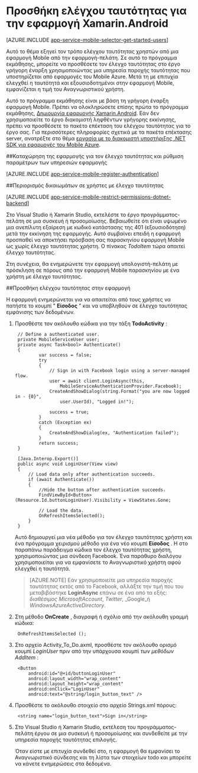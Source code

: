 <properties
    pageTitle="Γρήγορα αποτελέσματα με τον έλεγχο ταυτότητας για εφαρμογές του Mobile στο Xamarin Android"
    description="Μάθετε πώς μπορείτε να χρησιμοποιήσετε εφαρμογές του Mobile για τον έλεγχο ταυτότητας τους χρήστες της εφαρμογής Xamarin Android στις διάφορες υπηρεσίες παροχής ταυτότητας, συμπεριλαμβανομένων των AAD, Google, Facebook, Twitter και της Microsoft."
    services="app-service\mobile"
    documentationCenter="xamarin"
    authors="adrianhall"
    manager="dwrede"
    editor=""/>

<tags
    ms.service="app-service-mobile"
    ms.workload="mobile"
    ms.tgt_pltfrm="mobile-xamarin-android"
    ms.devlang="dotnet"
    ms.topic="article"
    ms.date="10/01/2016"
    ms.author="adrianha"/>

# <a name="add-authentication-to-your-xamarinandroid-app"></a>Προσθήκη ελέγχου ταυτότητας για την εφαρμογή Xamarin.Android

[AZURE.INCLUDE [app-service-mobile-selector-get-started-users](../../includes/app-service-mobile-selector-get-started-users.md)]

Αυτό το θέμα εξηγεί τον τρόπο ελέγχου ταυτότητας χρηστών από μια εφαρμογή Mobile από την εφαρμογή-πελάτη. Σε αυτό το πρόγραμμα εκμάθησης, μπορείτε να προσθέσετε τον έλεγχο ταυτότητας στο έργο γρήγορη έναρξη χρησιμοποιώντας μια υπηρεσία παροχής ταυτότητας που υποστηρίζεται από εφαρμογές του Mobile Azure. Μετά τη με επιτυχία ελεγχθεί η ταυτότητά και εξουσιοδοτημένοι στην εφαρμογή Mobile, εμφανίζεται η τιμή του Αναγνωριστικού χρήστη.

Αυτό το πρόγραμμα εκμάθησης είναι με βάση τη γρήγορη έναρξη εφαρμογή Mobile. Πρέπει να ολοκληρώσετε επίσης πρώτα το πρόγραμμα εκμάθησης, [Δημιουργία εφαρμογής Xamarin.Android]. Εάν δεν χρησιμοποιείτε το έργο διακομιστή ληφθέντων γρήγορης εκκίνησης, πρέπει να προσθέσετε το πακέτο επέκταση του ελέγχου ταυτότητας για το έργο σας. Για περισσότερες πληροφορίες σχετικά με τα πακέτα επέκτασης server, ανατρέξτε στο θέμα [εργασία με το διακομιστή υποστήριξης .NET SDK για εφαρμογές του Mobile Azure](app-service-mobile-dotnet-backend-how-to-use-server-sdk.md).

##<a name="register"></a>Καταχώρηση της εφαρμογής για τον έλεγχο ταυτότητας και ρύθμιση παραμέτρων των υπηρεσιών εφαρμογής

[AZURE.INCLUDE [app-service-mobile-register-authentication](../../includes/app-service-mobile-register-authentication.md)]

##<a name="permissions"></a>Περιορισμός δικαιωμάτων σε χρήστες με έλεγχο ταυτότητας

[AZURE.INCLUDE [app-service-mobile-restrict-permissions-dotnet-backend](../../includes/app-service-mobile-restrict-permissions-dotnet-backend.md)]

Στο Visual Studio ή Xamarin Studio, εκτελέστε το έργο προγράμματος-πελάτη σε μια συσκευή ή προσομοίωσης. Βεβαιωθείτε ότι είναι υψωμένο μια ανεπίλυτη εξαίρεση με κωδικό κατάστασης της 401 (εξουσιοδότηση) μετά την εκκίνηση της εφαρμογής. Αυτό συμβαίνει επειδή η εφαρμογή προσπαθεί να αποκτήσει πρόσβαση σας παρασκηνίου εφαρμογή Mobile ως χωρίς έλεγχο ταυτότητας χρήστη. Ο πίνακας *TodoItem* τώρα απαιτεί έλεγχο ταυτότητας.

Στη συνέχεια, θα ενημερώνετε την εφαρμογή υπολογιστή-πελάτη με πρόσκληση σε πόρους από την εφαρμογή Mobile παρασκηνίου με ένα χρήστη με έλεγχο ταυτότητας.

##<a name="add-authentication"></a>Προσθήκη ελέγχου ταυτότητας στην εφαρμογή

Η εφαρμογή ενημερώνεται για να απαιτείται από τους χρήστες να πατήστε το κουμπί " **Είσοδος** " και να υποβληθούν σε έλεγχο ταυτότητας εμφάνισης των δεδομένων.

1. Προσθέστε τον ακόλουθο κώδικα για την τάξη **TodoActivity** :

        // Define a authenticated user.
        private MobileServiceUser user;
        private async Task<bool> Authenticate()
        {
                var success = false;
                try
                {
                    // Sign in with Facebook login using a server-managed flow.
                    user = await client.LoginAsync(this,
                        MobileServiceAuthenticationProvider.Facebook);
                    CreateAndShowDialog(string.Format("you are now logged in - {0}",
                        user.UserId), "Logged in!");

                    success = true;
                }
                catch (Exception ex)
                {
                    CreateAndShowDialog(ex, "Authentication failed");
                }
                return success;
        }

        [Java.Interop.Export()]
        public async void LoginUser(View view)
        {
            // Load data only after authentication succeeds.
            if (await Authenticate())
            {
                //Hide the button after authentication succeeds.
                FindViewById<Button>(Resource.Id.buttonLoginUser).Visibility = ViewStates.Gone;

                // Load the data.
                OnRefreshItemsSelected();
            }
        }

    Αυτό δημιουργεί μια νέα μέθοδο για τον έλεγχο ταυτότητας χρήστη και ένα πρόγραμμα χειρισμού μέθοδο για ένα νέο κουμπί **Είσοδος** . Η στο παραπάνω παράδειγμα κώδικα τον έλεγχο ταυτότητας χρήστη, χρησιμοποιώντας μια σύνδεση Facebook. Ένα παράθυρο διαλόγου χρησιμοποιείται για να εμφανίσετε το Αναγνωριστικό χρήστη αφού ελεγχθεί η ταυτότητά.

    > [AZURE.NOTE] Εάν χρησιμοποιείτε μια υπηρεσία παροχής ταυτότητας εκτός από το Facebook, αλλάξτε την τιμή που του μεταβιβάστηκε **LoginAsync** επάνω σε ένα από τα εξής: _διαθέσιμος MicrosoftAccount_, _Twitter_, _Google_ή _WindowsAzureActiveDirectory_.

3. Στη μέθοδο **OnCreate** , διαγραφή ή σχόλιο από την ακόλουθη γραμμή κώδικα:

        OnRefreshItemsSelected ();

4. Στο αρχείο Activity_To_Do.axml, προσθέστε τον ακόλουθο ορισμό κουμπί *LoginUser* πριν από την υπάρχουσα κουμπί *των μεθόδων AddItem* :

        <Button
            android:id="@+id/buttonLoginUser"
            android:layout_width="wrap_content"
            android:layout_height="wrap_content"
            android:onClick="LoginUser"
            android:text="@string/login_button_text" />

5. Προσθέστε το ακόλουθο στοιχείο στο αρχείο Strings.xml πόρους:

        <string name="login_button_text">Sign in</string>

6. Στο Visual Studio ή Xamarin Studio, εκτέλεση του προγράμματος-πελάτη έργου σε μια συσκευή ή προσομοίωσης και συνδεθείτε με την υπηρεσία παροχής ταυτότητας επιλογής.

    Όταν είστε με επιτυχία συνδεθεί στο, η εφαρμογή θα εμφανίσει το Αναγνωριστικό σύνδεσης και τη λίστα των στοιχείων todo και μπορείτε να κάνετε ενημερώσεις στα δεδομένα.


<!-- URLs. -->
[Δημιουργία εφαρμογής Xamarin.Android]: app-service-mobile-xamarin-android-get-started.md

